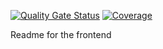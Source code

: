 [![Quality Gate Status](https://sonarcloud.io/api/project_badges/measure?project=JJavierGarcia_React-app&metric=alert_status)](https://sonarcloud.io/summary/new_code?id=JJavierGarcia_React-app)
[![Coverage](https://sonarcloud.io/api/project_badges/measure?project=JJavierGarcia_React-app&metric=coverage)](https://sonarcloud.io/summary/new_code?id=JJavierGarcia_React-app)

Readme for the frontend
